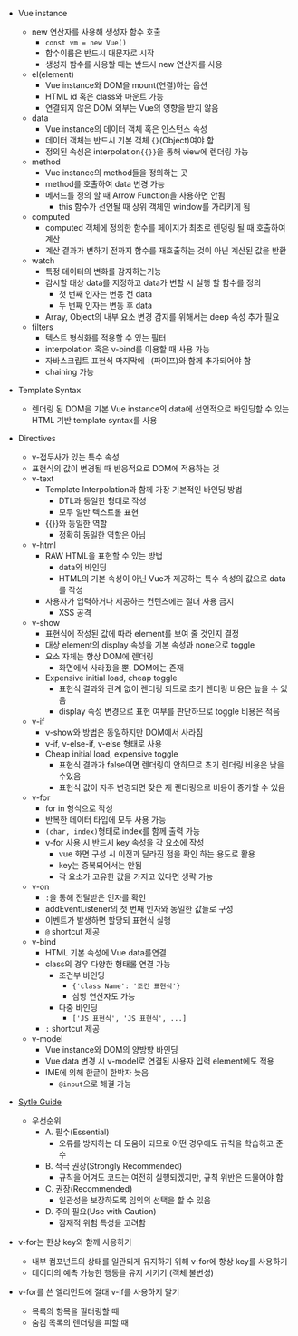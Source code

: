 - Vue instance

  - new 연산자를 사용해 생성자 함수 호출
    - `const vm = new Vue()`
    - 함수이름은 반드시 대문자로 시작
    - 생성자 함수를 사용할 때는 반드시 new 연산자를 사용
  - el(element)
    - Vue instance와 DOM을 mount(연결)하는 옵션
    - HTML id 혹은 class와 마운트 가능
    - 연결되지 않은 DOM 외부는 Vue의 영향을 받지 않음
  - data
    - Vue instance의 데이터 객체 혹은 인스턴스 속성
    - 데이터 객체는 반드시 기본 객체 `{}`(Object)여야 함
    - 정의된 속성은 interpolation`{{}}`을 통해 view에 렌더링 가능
  - method
    - Vue instance의 method들을 정의하는 곳
    - method를 호출하여 data 변경 가능
    - 메서드를 정의 할 때 Arrow Function을 사용하면 안됨
      - this 함수가 선언될 때 상위 객체인 window를 가리키게 됨
  - computed
    - computed 객체에 정의한 함수를 페이지가 최초로 렌덩링 될 때 호출하여 계산
    - 계산 결과가 변하기 전까지 함수를 재호출하는 것이 아닌 계산된 값을 반환
  - watch
    - 특정 데이터의 변화를 감지하는기능
    - 감시할 대상 data를 지정하고 data가 변할 시 실행 할 함수를 정의
      - 첫 번째 인자는 변동 전 data
      - 두 번째 인자는 변동 후 data
    - Array, Object의 내부 요소 변경 감지를 위해서는 deep 속성 추가 필요
  - filters
    - 텍스트 형식화를 적용할 수 있는 필터
    - interpolation 혹은 v-bind를 이용할 때 사용 가능
    - 자바스크립트 표현식 마지막에 `|`(파이프)와 함께 추가되어야 함
    - chaining 가능

- Template Syntax

  - 렌더링 된 DOM을 기본 Vue instance의 data에 선언적으로 바인딩할 수 있는 HTML 기반 template syntax를 사용

- Directives

  - v-접두사가 있는 특수 속성
  - 표현식의 값이 변경될 때 반응적으로 DOM에 적용하는 것
  - v-text
    - Template Interpolation과 함께 가장 기본적인 바인딩 방법
      - DTL과 동일한 형태로 작성
      - 모두 일반 텍스트롤 표현
    - {{}}와 동일한 역할
      - 정확히 동일한 역할은 아님
  - v-html
    - RAW HTML을 표현할 수 있는 방법
      - data와 바인딩
      - HTML의 기본 속성이 아닌 Vue가 제공하는 특수 속성의 값으로 data를 작성
    - 사용자가 입력하거나 제공하는 컨텐츠에는 절대 사용 금지
      - XSS 공격
  - v-show
    - 표현식에 작성된 값에 따라 element를 보여 줄 것인지 결정
    - 대상 element의 display 속성을 기본 속성과 none으로 toggle
    - 요소 자체는 항상 DOM에 렌더링
      - 화면에서 사라졌을 뿐, DOM에는 존재
    - Expensive initial load, cheap toggle
      - 표현식 결과와 관계 없이 렌더링 되므로 초기 렌더링 비용은 높을 수 있음
      - display 속성 변경으로 표현 여부를 판단하므로 toggle 비용은 적음
  - v-if
    - v-show와 방법은 동일하지만 DOM에서 사라짐
    - v-if, v-else-if, v-else 형태로 사용
    - Cheap initial load, expensive toggle
      - 표현식 결과가 false이면 렌더링이 안하므로 초기 렌더링 비용은 낮을 수있음
      - 표현식 값이 자주 변경되면 잦은 재 렌더링으로 비용이 증가할 수 있음
  - v-for
    - for in 형식으로 작성
    - 반복한 데이터 타입에 모두 사용 가능
    - `(char, index)`형태로 index를 함께 출력 가능
    - v-for 사용 시 반드시 key 속성을 각 요소에 작성
      - vue 화면 구성 시 이전과 달라진 점을 확인 하는 용도로 활용
      - key는 중복되어서는 안됨
      - 각 요소가 고유한 값을 가지고 있다면 생략 가능
  - v-on
    - `:`을 통해 전달받은 인자를 확인
    - addEventListener의 첫 번째 인자와 동일한 값들로 구성
    - 이벤트가 발생하면 할당되 표현식 실행
    - `@` shortcut 제공
  - v-bind
    - HTML 기본 속성에 Vue data를연결
    - class의 경우 다양한 형태롤 연결 가능
      - 조건부 바인딩
        - `{'class Name': '조건 표현식'}`
        - 삼항 연산자도 가능
      - 다중 바인딩
        - `['JS 표현식', 'JS 표현식', ...]`
    - `:` shortcut 제공
  - v-model
    - Vue instance와 DOM의 양방향 바인딩
    - Vue data 변경 시 v-model로 연결된 사용자 입력 element에도 적용
    - IME에 의해 한글이 한박자 늦음
      - `@input`으로 해결 가능

- [Sytle Guide](https://v2.vuejs.org/v2/style-guide/)

  - 우선순위
    - A. 필수(Essential)
      - 오류를 방지하는 데 도움이 되므로 어떤 경우에도 규칙을 학습하고 준수
    - B. 적극 권장(Strongly Recommended)
      - 규칙을 어겨도 코드는 여전히 실행되겠지만, 규칙 위반은 드물어야 함
    - C. 권장(Recommended)
      - 일관성을 보장하도록 임의의 선택을 할 수 있음
    - D. 주의 필요(Use with Caution)
      - 잠재적 위험 특성을 고려함

- v-for는 한상 key와 함께 사용하기

  - 내부 컴포넌트의 상태를 일관되게 유지하기 위해 v-for에 항상 key를 사용하기
  - 데이터의 예측 가능한 행동을 유지 시키기 (객체 불변성)

- v-for를 쓴 엘리먼트에 절대 v-if를 사용하지 말기
  - 목록의 항목을 필터링할 때
  - 숨김 목록의 렌더링을 피할 때
